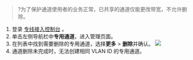 >?为了保护通道使用者的业务正常，已共享的通道仅能更改带宽，不允许删除。
>

1. 登录 [专线接入控制台](https://console.cloud.tencent.com/vpc/dcConn) 。
2. 单击左侧导航栏中**专用通道**，进入管理页面。
3. 在列表中找到需要删除的专用通道，选择**更多** > **删除**并确认。
![](https://main.qcloudimg.com/raw/72415f9e76de0a9dac6ce3c869e71896.png)
4. 通道删除未完成时，无法创建相同 VLAN ID 的专用通道。 
 
